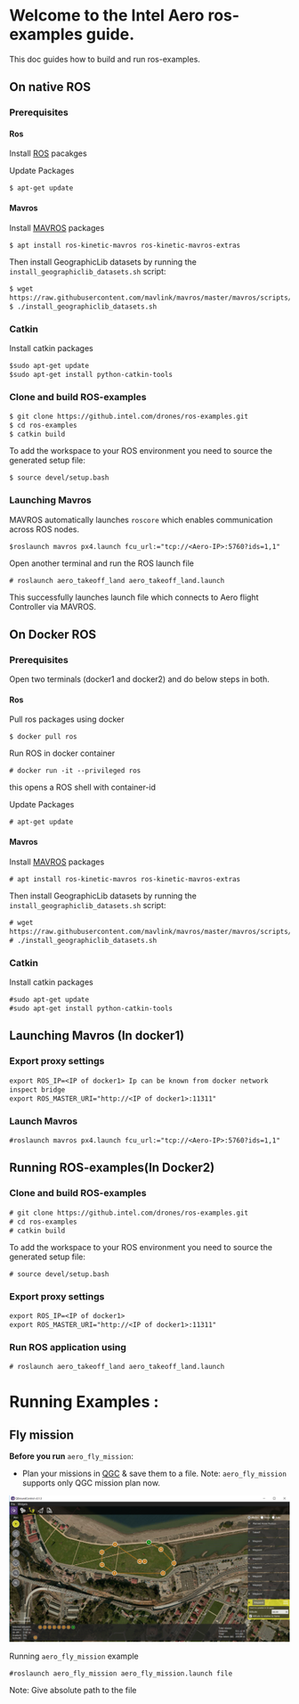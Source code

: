 # Welcome to the Intel Aero ros-examples guide.

This doc guides how to build and run ros-examples.
## On native ROS

### Prerequisites

#### Ros
Install [ROS](http://wiki.ros.org/kinetic/Installation/Ubuntu) pacakges

 Update Packages
```
$ apt-get update
```
#### Mavros
Install [MAVROS](http://wiki.ros.org/mavros) packages
```
$ apt install ros-kinetic-mavros ros-kinetic-mavros-extras

```
Then install GeographicLib datasets by running the `install_geographiclib_datasets.sh` script:
```
$ wget https://raw.githubusercontent.com/mavlink/mavros/master/mavros/scripts/install_geographiclib_datasets.sh
$ ./install_geographiclib_datasets.sh
```

### Catkin
Install catkin packages
```
$sudo apt-get update
$sudo apt-get install python-catkin-tools
```

### Clone and build ROS-examples
```
$ git clone https://github.intel.com/drones/ros-examples.git
$ cd ros-examples
$ catkin build
```
To add the workspace to your ROS environment you need to source the generated setup file:
```
$ source devel/setup.bash
```


### Launching Mavros
MAVROS automatically launches `roscore` which enables communication across ROS nodes.
```
$roslaunch mavros px4.launch fcu_url:="tcp://<Aero-IP>:5760?ids=1,1"
```

Open another terminal  and run the ROS launch file
```
# roslaunch aero_takeoff_land aero_takeoff_land.launch
```
This successfully launches launch file  which connects to Aero flight Controller via MAVROS.

## On Docker ROS

### Prerequisites

Open two terminals (docker1 and docker2) and do below steps in both.

#### Ros
Pull ros packages using docker
```
$ docker pull ros
```
Run ROS in docker container
```
# docker run -it --privileged ros
```
this opens a ROS shell with container-id

 Update Packages
```
# apt-get update
```
#### Mavros
Install [MAVROS](http://wiki.ros.org/mavros) packages
```
# apt install ros-kinetic-mavros ros-kinetic-mavros-extras
```

Then install GeographicLib datasets by running the `install_geographiclib_datasets.sh` script:
```
# wget https://raw.githubusercontent.com/mavlink/mavros/master/mavros/scripts/install_geographiclib_datasets.sh
# ./install_geographiclib_datasets.sh
```

### Catkin
Install catkin packages
```
#sudo apt-get update
#sudo apt-get install python-catkin-tools
```


## Launching Mavros (In docker1)

### Export proxy settings
```
export ROS_IP=<IP of docker1> Ip can be known from docker network inspect bridge
export ROS_MASTER_URI="http://<IP of docker1>:11311"
```

### Launch Mavros
```
#roslaunch mavros px4.launch fcu_url:="tcp://<Aero-IP>:5760?ids=1,1"
```

## Running ROS-examples(In Docker2)

### Clone and build ROS-examples
```
# git clone https://github.intel.com/drones/ros-examples.git
# cd ros-examples
# catkin build
```

To add the workspace to your ROS environment you need to source the generated setup file:
```
# source devel/setup.bash
```

### Export proxy settings
```
export ROS_IP=<IP of docker1>
export ROS_MASTER_URI="http://<IP of docker1>:11311"
```

### Run ROS application using
```
# roslaunch aero_takeoff_land aero_takeoff_land.launch
```

# Running Examples : 
## Fly mission

**Before you run** `aero_fly_mission`:
* Plan your missions in [QGC](http://qgroundcontrol.com) & save them to a file.
Note: `aero_fly_mission` supports only QGC mission plan now.

![Qgc_plan](qgc_plan?raw=true "Optional Title")

Running `aero_fly_mission` example
```
#roslaunch aero_fly_mission aero_fly_mission.launch file
```
Note: Give absolute path to the file



